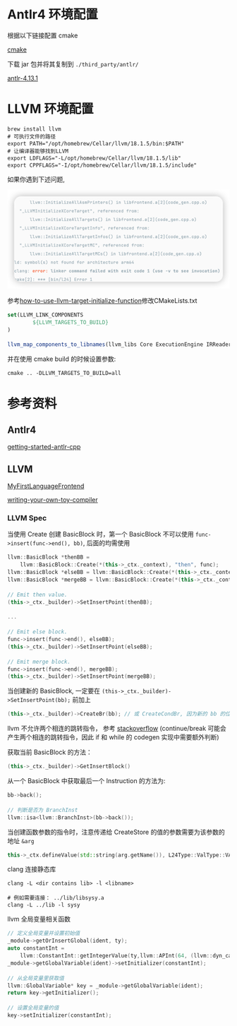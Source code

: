 # Antlr4 环境配置

根据以下链接配置 cmake 

[cmake](https://github.com/antlr/antlr4/tree/dev/runtime/Cpp/cmake)

下载 jar 包并将其复制到 `./third_party/antlr/`

[antlr-4.13.1](https://www.antlr.org/download/antlr-4.13.1-complete.jar)


# LLVM 环境配置

```shell
brew install llvm
# 可执行文件的路径
export PATH="/opt/homebrew/Cellar/llvm/18.1.5/bin:$PATH"
# 让编译器能够找到LLVM
export LDFLAGS="-L/opt/homebrew/Cellar/llvm/18.1.5/lib"
export CPPFLAGS="-I/opt/homebrew/Cellar/llvm/18.1.5/include"
```

如果你遇到下述问题,

![img.png](docs/img/img.png)

参考[how-to-use-llvm-target-initialize-function](https://stackoverflow.com/questions/71867265/how-to-use-llvm-target-initialize-function)修改CMakeLists.txt

```cmake
set(LLVM_LINK_COMPONENTS
        ${LLVM_TARGETS_TO_BUILD}
)

llvm_map_components_to_libnames(llvm_libs Core ExecutionEngine IRReader Passes Support TransformUtils native AsmParser ${LLVM_LINK_COMPONENTS})
```

并在使用 cmake build 的时候设置参数:
```shell
cmake .. -DLLVM_TARGETS_TO_BUILD=all  
```


# 参考资料

## Antlr4 

[getting-started-antlr-cpp](https://tomassetti.me/getting-started-antlr-cpp/)

## LLVM

[MyFirstLanguageFrontend](https://llvm.org/docs/tutorial/MyFirstLanguageFrontend/)

[writing-your-own-toy-compiler](https://gnuu.org/2009/09/18/writing-your-own-toy-compiler/)



### LLVM Spec

当使用 Create 创建 BasicBlock 时，第一个 BasicBlock 不可以使用 `func->insert(func->end(), bb)`, 后面的均需使用

```c++
llvm::BasicBlock *thenBB =
    llvm::BasicBlock::Create(*(this->_ctx._context), "then", func);
llvm::BasicBlock *elseBB = llvm::BasicBlock::Create(*(this->_ctx._context), "else");
llvm::BasicBlock *mergeBB = llvm::BasicBlock::Create(*(this->_ctx._context), "ifcont");

// Emit then value.
(this->_ctx._builder)->SetInsertPoint(thenBB);

...

// Emit else block.
func->insert(func->end(), elseBB);
(this->_ctx._builder)->SetInsertPoint(elseBB);

// Emit merge block.
func->insert(func->end(), mergeBB);
(this->_ctx._builder)->SetInsertPoint(mergeBB);
```

当创建新的 BasicBlock, 一定要在 `(this->_ctx._builder)->SetInsertPoint(bb);` 前加上 
```c++
(this->_ctx._builder)->CreateBr(bb); // 或 CreateCondBr, 因为新的 bb 的位置并不一定就是 eip + word_size
```

llvm 不允许两个相连的跳转指令， 参考 [stackoverflow](https://stackoverflow.com/questions/67902111/llvm-ir-cannot-break-out-of-the-loop)
(continue/break 可能会产生两个相连的跳转指令，因此 if 和 while 的 codegen 实现中需要额外判断)

获取当前 BasicBlock 的方法：
```c++
(this->_ctx._builder)->GetInsertBlock()
```

从一个 BasicBlock 中获取最后一个 Instruction 的方法为:
```c++
bb->back();

// 判断是否为 BranchInst
llvm::isa<llvm::BranchInst>(bb->back());
```

当创建函数参数的指令时，注意传递给 CreateStore 的值的参数需要为该参数的地址 `&arg` 
```c++
this->_ctx.defineValue(std::string(arg.getName()), L24Type::ValType::VAR, &arg);
```

clang 连接静态库
```shell
clang -L <dir contains lib> -l <libname>  

# 例如需要连接： ../lib/libsysy.a
clang -L ../lib -l sysy
```

llvm 全局变量相关函数
```c++
// 定义全局变量并设置初始值
_module->getOrInsertGlobal(ident, ty);
auto constantInt =
    llvm::ConstantInt::getIntegerValue(ty,llvm::APInt(64, (llvm::dyn_cast<llvm::ConstantInt>(val)->getSExtValue())));
_module->getGlobalVariable(ident)->setInitializer(constantInt);

// 从全局变量里获取值
llvm::GlobalVariable* key = _module->getGlobalVariable(ident);
return key->getInitializer();

// 设置全局变量的值
key->setInitializer(constantInt);
```




